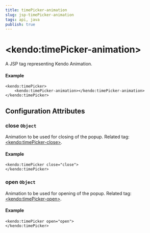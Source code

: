 ```yaml
---
title: timePicker-animation
slug: jsp-timePicker-animation
tags: api, java
publish: true
---
```


# \<kendo:timePicker-animation\>
A JSP tag representing Kendo Animation.

#### Example
    <kendo:timePicker>
        <kendo:timePicker-animation></kendo:timePicker-animation>
    </kendo:timePicker>


## Configuration Attributes


### close `Object`

Animation to be used for closing of the popup. Related tag: [\<kendo:timePicker-close\>](#kendo-timePicker-close). 

#### Example
    <kendo:timePicker close="close">
    </kendo:timePicker>



### open `Object`

Animation to be used for opening of the popup. Related tag: [\<kendo:timePicker-open\>](#kendo-timePicker-open). 

#### Example
    <kendo:timePicker open="open">
    </kendo:timePicker>


